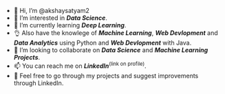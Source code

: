 - 👋 Hi, I’m @akshaysatyam2
- 👀 I’m interested in ***Data Science***.
- 🌱 I’m currently learning ***Deep Learning***.
- :ok_hand: Also have the knowlege of ***Machine Learning***, ***Web Devlopment*** and ***Data Analytics*** using Python and ***Web Devlopment*** with Java.
- 💞️ I’m looking to collaborate on ***Data Science*** and ***Machine Learning Projects***.
- 📫 You can reach me on ***LinkedIn***<sup>(link on profile)</sup>.
- :handshake: Feel free to go through my projects and suggest improvements through LinkedIn.

<!---
akshaysatyam2/akshaysatyam2 is a ✨ special ✨ repository because its `README.md` (this file) appears on your GitHub profile.
You can click the Preview link to take a look at your changes.
--->
